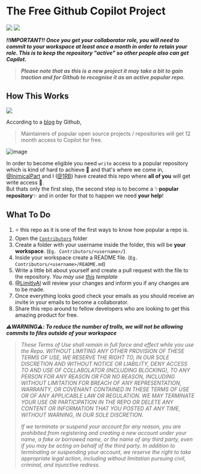 # The Free Github Copilot Project
![](https://img.shields.io/github/contributors/limitly/free-copilot?color=ff69b4&logo=github&style=for-the-badge)
![](https://img.shields.io/github/commit-activity/m/limitly/free-copilot?color=ff69b4&logo=github&style=for-the-badge)

*****‼️IMPORTANT‼️** Once you get your collaborator role, you will need to commit to your workspace at least once a month in order to retain your role. This is to keep the repository "active" so other people also can get Copilot.***
> ***Please note that as this is a new project it may take a bit to gain traction and for Github to recognise it as an active popular repo.***

## How This Works
<img align="center" src="https://user-images.githubusercontent.com/86501179/203108318-1abe0f0e-b787-42e6-a3ae-b4bbf49d73bf.png">

According to a [blog](https://github.blog/2022-06-21-github-copilot-is-generally-available-to-all-developers/) by Github, 
> Maintainers of popular open source projects / repositories will get 12 month access to Copilot for free. 

![image](https://user-images.githubusercontent.com/86501179/203340714-4224f0b3-412a-4361-8597-50b62b3ef6ad.png)

In order to become eligible you need `write` access to a popular repository which is kind of hard to achieve 🥲 and that's where we come in, [@InimicalPart](https://github.com/inimicalpart) and I ([@1RB](https://github.com/1RB)) have created this repo where **all of you** will get write access 🎉.
<br /> But thats only the first step, the second step is to become a ✨**popular repository**✨ and in order for that to happen we need **your help**!

## What To Do

1. :star: this repo as it is one of the first ways to know how popular a repo is.
2. Open the [`Contributors`](/Contributors/) folder
2. Create a folder with your username inside the folder, this will be **your workspace**. (`Eg. Contributors/<username>/`)
3. Inside your workspace create a README file. (`Eg. Contributors/<username>/README.md`)
4. Write a little bit about yourself and create a pull request with the file to the repository. *You may use [this](/TEMPLATE.md) template*
4. [@LimitlyAI](https://github.com/LimitlyAI) will review your changes and inform you if any changes are to be made. 
7. Once everything looks good check your emails as you should receive an invite in your emails to become a collaborator.
6. Share this repo around to fellow developers who are looking to get this amazing product for free.

*****⚠️WARNING⚠️**: To reduce the number of trolls, we will not be allowing commits to files outside of your workspace***

> <i>These Terms of Use shall remain in full force and effect while you use the Repo. WITHOUT LIMITING ANY OTHER PROVISION OF THESE TERMS OF USE, WE RESERVE THE RIGHT TO, IN OUR SOLE DISCRETION AND WITHOUT NOTICE OR LIABILITY, DENY ACCESS TO AND USE OF COLLABOLATOR (INCLUDING BLOCKING), TO ANY PERSON FOR ANY REASON OR FOR NO REASON, INCLUDING WITHOUT LIMITATION FOR BREACH OF ANY REPRESENTATION, WARRANTY, OR COVENANT CONTAINED IN THESE TERMS OF USE OR OF ANY APPLICABLE LAW OR REGULATION. WE MAY TERMINATE YOUR USE OR PARTICIPATION IN THE REPO OR DELETE ANY CONTENT OR INFORMATION THAT YOU POSTED AT ANY TIME,
WITHOUT WARNING, IN OUR SOLE DISCRETION.
>
> If we terminate or suspend your account for any reason, you are prohibited from registering and
> creating a new account under your name, a fake or borrowed name, or the name of
> any third party, even if you may be acting on behalf of the third party. In
> addition to terminating or suspending your account, we reserve the right to
> take appropriate legal action, including without limitation pursuing civil,
> criminal, and injunctive redress.</i>
